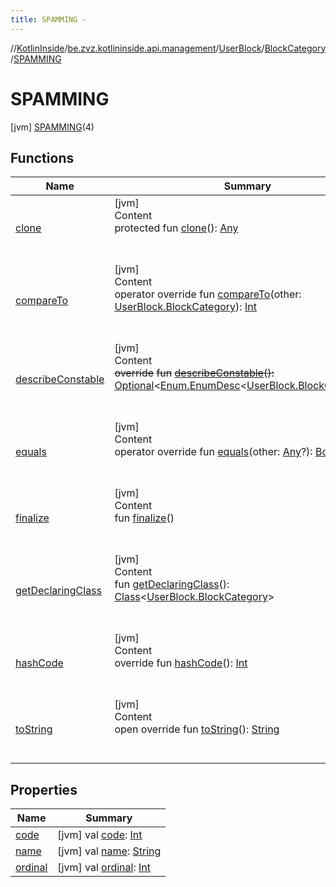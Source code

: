 ```yaml
---
title: SPAMMING -
---
```

//[KotlinInside](../../../../index.md)/[be.zvz.kotlininside.api.management](../../../index.md)/[UserBlock](../../index.md)/[BlockCategory](../index.md)/[SPAMMING](index.md)



# SPAMMING  
 [jvm] [SPAMMING](index.md)(4)  
   


## Functions  
  
|  Name|  Summary| 
|---|---|
| <a name="kotlin/Enum/clone/#/PointingToDeclaration/"></a>[clone](../../../../be.zvz.kotlininside.session.user/-user-type/-d-u-p-l-i-c-a-t-e_-n-a-m-e-d/index.md#%5Bkotlin%2FEnum%2Fclone%2F%23%2FPointingToDeclaration%2F%5D%2FFunctions%2F-1231821796)| <a name="kotlin/Enum/clone/#/PointingToDeclaration/"></a>[jvm]  <br>Content  <br>protected fun [clone](../../../../be.zvz.kotlininside.session.user/-user-type/-d-u-p-l-i-c-a-t-e_-n-a-m-e-d/index.md#%5Bkotlin%2FEnum%2Fclone%2F%23%2FPointingToDeclaration%2F%5D%2FFunctions%2F-1231821796)(): [Any](https://kotlinlang.org/api/latest/jvm/stdlib/kotlin/-any/index.html)  <br><br><br>
| <a name="kotlin/Enum/compareTo/#be.zvz.kotlininside.api.management.UserBlock.BlockCategory/PointingToDeclaration/"></a>[compareTo](../-c-u-s-t-o-m/index.md#%5Bkotlin%2FEnum%2FcompareTo%2F%23be.zvz.kotlininside.api.management.UserBlock.BlockCategory%2FPointingToDeclaration%2F%5D%2FFunctions%2F-1231821796)| <a name="kotlin/Enum/compareTo/#be.zvz.kotlininside.api.management.UserBlock.BlockCategory/PointingToDeclaration/"></a>[jvm]  <br>Content  <br>operator override fun [compareTo](../-c-u-s-t-o-m/index.md#%5Bkotlin%2FEnum%2FcompareTo%2F%23be.zvz.kotlininside.api.management.UserBlock.BlockCategory%2FPointingToDeclaration%2F%5D%2FFunctions%2F-1231821796)(other: [UserBlock.BlockCategory](../index.md)): [Int](https://kotlinlang.org/api/latest/jvm/stdlib/kotlin/-int/index.html)  <br><br><br>
| <a name="kotlin/Enum/describeConstable/#/PointingToDeclaration/"></a>[describeConstable](../../../../be.zvz.kotlininside.session.user/-user-type/-d-u-p-l-i-c-a-t-e_-n-a-m-e-d/index.md#%5Bkotlin%2FEnum%2FdescribeConstable%2F%23%2FPointingToDeclaration%2F%5D%2FFunctions%2F-1231821796)| <a name="kotlin/Enum/describeConstable/#/PointingToDeclaration/"></a>[jvm]  <br>Content  <br>~~override~~ ~~fun~~ [~~describeConstable~~](../../../../be.zvz.kotlininside.session.user/-user-type/-d-u-p-l-i-c-a-t-e_-n-a-m-e-d/index.md#%5Bkotlin%2FEnum%2FdescribeConstable%2F%23%2FPointingToDeclaration%2F%5D%2FFunctions%2F-1231821796)~~(~~~~)~~~~:~~ [Optional](https://docs.oracle.com/javase/7/docs/api/java/util/Optional.html)<[Enum.EnumDesc](https://docs.oracle.com/javase/7/docs/api/java/lang/Enum.EnumDesc.html)<[UserBlock.BlockCategory](../index.md)>>  <br><br><br>
| <a name="kotlin/Enum/equals/#kotlin.Any?/PointingToDeclaration/"></a>[equals](../../../../be.zvz.kotlininside.session.user/-user-type/-d-u-p-l-i-c-a-t-e_-n-a-m-e-d/index.md#%5Bkotlin%2FEnum%2Fequals%2F%23kotlin.Any%3F%2FPointingToDeclaration%2F%5D%2FFunctions%2F-1231821796)| <a name="kotlin/Enum/equals/#kotlin.Any?/PointingToDeclaration/"></a>[jvm]  <br>Content  <br>operator override fun [equals](../../../../be.zvz.kotlininside.session.user/-user-type/-d-u-p-l-i-c-a-t-e_-n-a-m-e-d/index.md#%5Bkotlin%2FEnum%2Fequals%2F%23kotlin.Any%3F%2FPointingToDeclaration%2F%5D%2FFunctions%2F-1231821796)(other: [Any](https://kotlinlang.org/api/latest/jvm/stdlib/kotlin/-any/index.html)?): [Boolean](https://kotlinlang.org/api/latest/jvm/stdlib/kotlin/-boolean/index.html)  <br><br><br>
| <a name="kotlin/Enum/finalize/#/PointingToDeclaration/"></a>[finalize](../../../../be.zvz.kotlininside.session.user/-user-type/-d-u-p-l-i-c-a-t-e_-n-a-m-e-d/index.md#%5Bkotlin%2FEnum%2Ffinalize%2F%23%2FPointingToDeclaration%2F%5D%2FFunctions%2F-1231821796)| <a name="kotlin/Enum/finalize/#/PointingToDeclaration/"></a>[jvm]  <br>Content  <br>fun [finalize](../../../../be.zvz.kotlininside.session.user/-user-type/-d-u-p-l-i-c-a-t-e_-n-a-m-e-d/index.md#%5Bkotlin%2FEnum%2Ffinalize%2F%23%2FPointingToDeclaration%2F%5D%2FFunctions%2F-1231821796)()  <br><br><br>
| <a name="kotlin/Enum/getDeclaringClass/#/PointingToDeclaration/"></a>[getDeclaringClass](../../../../be.zvz.kotlininside.session.user/-user-type/-d-u-p-l-i-c-a-t-e_-n-a-m-e-d/index.md#%5Bkotlin%2FEnum%2FgetDeclaringClass%2F%23%2FPointingToDeclaration%2F%5D%2FFunctions%2F-1231821796)| <a name="kotlin/Enum/getDeclaringClass/#/PointingToDeclaration/"></a>[jvm]  <br>Content  <br>fun [getDeclaringClass](../../../../be.zvz.kotlininside.session.user/-user-type/-d-u-p-l-i-c-a-t-e_-n-a-m-e-d/index.md#%5Bkotlin%2FEnum%2FgetDeclaringClass%2F%23%2FPointingToDeclaration%2F%5D%2FFunctions%2F-1231821796)(): [Class](https://docs.oracle.com/javase/7/docs/api/java/lang/Class.html)<[UserBlock.BlockCategory](../index.md)>  <br><br><br>
| <a name="kotlin/Enum/hashCode/#/PointingToDeclaration/"></a>[hashCode](../../../../be.zvz.kotlininside.session.user/-user-type/-d-u-p-l-i-c-a-t-e_-n-a-m-e-d/index.md#%5Bkotlin%2FEnum%2FhashCode%2F%23%2FPointingToDeclaration%2F%5D%2FFunctions%2F-1231821796)| <a name="kotlin/Enum/hashCode/#/PointingToDeclaration/"></a>[jvm]  <br>Content  <br>override fun [hashCode](../../../../be.zvz.kotlininside.session.user/-user-type/-d-u-p-l-i-c-a-t-e_-n-a-m-e-d/index.md#%5Bkotlin%2FEnum%2FhashCode%2F%23%2FPointingToDeclaration%2F%5D%2FFunctions%2F-1231821796)(): [Int](https://kotlinlang.org/api/latest/jvm/stdlib/kotlin/-int/index.html)  <br><br><br>
| <a name="kotlin/Enum/toString/#/PointingToDeclaration/"></a>[toString](../../../../be.zvz.kotlininside.session.user/-user-type/-d-u-p-l-i-c-a-t-e_-n-a-m-e-d/index.md#%5Bkotlin%2FEnum%2FtoString%2F%23%2FPointingToDeclaration%2F%5D%2FFunctions%2F-1231821796)| <a name="kotlin/Enum/toString/#/PointingToDeclaration/"></a>[jvm]  <br>Content  <br>open override fun [toString](../../../../be.zvz.kotlininside.session.user/-user-type/-d-u-p-l-i-c-a-t-e_-n-a-m-e-d/index.md#%5Bkotlin%2FEnum%2FtoString%2F%23%2FPointingToDeclaration%2F%5D%2FFunctions%2F-1231821796)(): [String](https://kotlinlang.org/api/latest/jvm/stdlib/kotlin/-string/index.html)  <br><br><br>


## Properties  
  
|  Name|  Summary| 
|---|---|
| <a name="be.zvz.kotlininside.api.management/UserBlock.BlockCategory.SPAMMING/code/#/PointingToDeclaration/"></a>[code](code.md)| <a name="be.zvz.kotlininside.api.management/UserBlock.BlockCategory.SPAMMING/code/#/PointingToDeclaration/"></a> [jvm] val [code](code.md): [Int](https://kotlinlang.org/api/latest/jvm/stdlib/kotlin/-int/index.html)   <br>
| <a name="be.zvz.kotlininside.api.management/UserBlock.BlockCategory.SPAMMING/name/#/PointingToDeclaration/"></a>[name](name.md)| <a name="be.zvz.kotlininside.api.management/UserBlock.BlockCategory.SPAMMING/name/#/PointingToDeclaration/"></a> [jvm] val [name](name.md): [String](https://kotlinlang.org/api/latest/jvm/stdlib/kotlin/-string/index.html)   <br>
| <a name="be.zvz.kotlininside.api.management/UserBlock.BlockCategory.SPAMMING/ordinal/#/PointingToDeclaration/"></a>[ordinal](ordinal.md)| <a name="be.zvz.kotlininside.api.management/UserBlock.BlockCategory.SPAMMING/ordinal/#/PointingToDeclaration/"></a> [jvm] val [ordinal](ordinal.md): [Int](https://kotlinlang.org/api/latest/jvm/stdlib/kotlin/-int/index.html)   <br>

